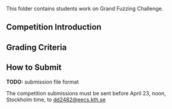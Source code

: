 This folder contains students work on Grand Fuzzing Challenge.

## Competition Introduction

## Grading Criteria

## How to Submit

**TODO:** submission file format

The competition submissions must be sent before April 23, noon, Stockholm time, to dd2482@eecs.kth.se
